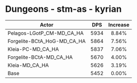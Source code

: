 # Dungeons - stm-as - kyrian
| Actor | DPS | Increase |
|---|:---:|:---:|
|Pelagos-LGotP_CM-MD_CA_HA|5934|8.84%|
|Forgelite-BCtA_HoG-MD_CA_HA|5864|7.56%|
|Kleia-PC-MD_CA_HA|5837|7.06%|
|Forgelite-BCtA-MD_CA_HA|5670|4.00%|
|Kleia-MD_CA_HA|5626|3.19%|
|Base|5452|0.00%|
